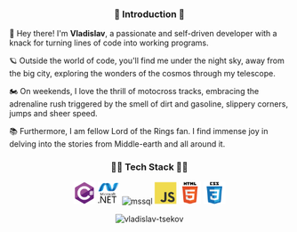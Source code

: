 <h3 align="center">🤝 Introduction 🤝</h3>

👋 Hey there! I'm **Vladislav**, a passionate and self-driven developer with a knack for turning lines of code into working programs.

🪐 Outside the world of code, you'll find me under the night sky, away from the big city, exploring the wonders of the cosmos through my telescope.

🏍️ On weekends, I love the thrill of motocross tracks, embracing the adrenaline rush triggered by the smell of dirt and gasoline, slippery corners, jumps and sheer speed.

📚 Furthermore, I am fellow Lord of the Rings fan. I find immense joy in delving into the stories from Middle-earth and all around it. 

<h3 align="center">👨‍💻 Tech Stack 👨‍💻</h3>

<p align="center"> 
<img src="https://raw.githubusercontent.com/devicons/devicon/master/icons/csharp/csharp-original.svg" alt="csharp" width="40" height="40"/> 
<img src="https://raw.githubusercontent.com/devicons/devicon/master/icons/dot-net/dot-net-original-wordmark.svg" alt="dotnet" width="40" height="40"/> 
<img src="https://www.svgrepo.com/show/303229/microsoft-sql-server-logo.svg" alt="mssql" width="40" height="40"/> 
<img src="https://raw.githubusercontent.com/devicons/devicon/master/icons/javascript/javascript-original.svg" alt="javascript" width="40" height="40"/> 
<img src="https://raw.githubusercontent.com/devicons/devicon/master/icons/html5/html5-original-wordmark.svg" alt="html5" width="40" height="40"/> 
<img src="https://raw.githubusercontent.com/devicons/devicon/master/icons/css3/css3-original-wordmark.svg" alt="css3" width="40" height="40"/> 
</p>

<p align="center"><img align="center" src="https://github-readme-stats.vercel.app/api/top-langs?username=vladislav-tsekov&show_icons=true&theme=tokyonight&locale=en&layout=compact" alt="vladislav-tsekov" /></p>
